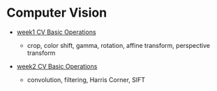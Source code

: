 # Computer Vision

- [week1 CV Basic Operations](week1)
    - crop, color shift, gamma, rotation, affine transform, perspective transform

- [week2 CV Basic Operations](week2)
    - convolution, filtering, Harris Corner, SIFT
